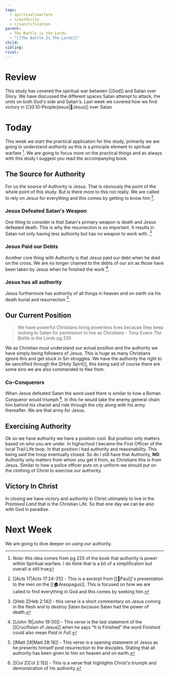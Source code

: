 ```yaml
---
tags:
  - spiritual/warfare
  - c/authority
  - c/sanctification
parent:
  - The Battle is the Lords
  - "[[The_Battle_Is_The_Lords]]"
child:
sibling:
rival:
---
```

# Review
This study has covered the spiritual war between [[God]] and Satan over Glory. We have discussed the different spaces Satan attempt to attack, the units on both God's side and Satan's. Last week we covered how we find victory in [[33.10-People/jesus|👼Jesus]] over Satan

# Today
This week we start the practical application for this study, primarily we are going to understand *authority* as this is a principle element to spiritual warfare [^note1]. We are going to focus more on the practical things and as always with this study I suggest you read the accompanying book.

[^note1]: *Note*: this idea comes from pg 225 of the book that authority is *power* within Spiritual warfare. I do think that is a bit of a simplification but overall is still true

## The Source for Authority
For us the source of Authority is Jesus. That is obviously the point of the whole point of this study. But is there more to this not really. We are called to rely on Jesus for everything and this comes by getting to know him [^b1].

[^b1]: [[Acts 17|Acts 17:24-31]] - This is a excerpt from [[🧑Paul]]'s presentation to the men on the [[🏠Areopagus]]. This is focused on how we are called to find everything in God and this comes by seeking him.

### Jesus Defeated Satan's Weapon
One thing to consider is that Satan's primary weapon is death and Jesus defeated death. This is why the resurrection is so important. It results in Satan not only having less authority but has no weapon to work with. [^b1a]

[^b1a]: [[Heb 2|Heb 2:14]] - this verse is a short commentary on Jesus coming in the flesh and to destroy Satan *because* Satan had the power of death.
 
### Jesus Paid our Debts
Another core thing with Authority is that Jesus  paid our debt when he died on the cross. We are no longer chained to the debts of our sin as those have been taken by Jesus when he finished the work [^b2].

[^b2]: [[John 19|John 19:30]] - This verse is the last statement of the [[Crucifixion of Jesus]] when he says "It is Finished" the word *Finished* could also mean *Paid in Full*. 

### Jesus has all authority
Jesus furthermore has authority of all things in heaven and on earth via his death burial and resurrection [^b2a]. 

[^b2a]: [[Matt 28|Matt 28:18]] - This verse is a opening statement of Jesus as he presents himself post resurrection to the disciples. Stating that all authority has been given to him on heaven and on earth.

## Our Current Position

> We have powerful Christians living powerless lives because they keep looking to Satan for permission to live as Christians
\- Tony Evans *The Battle is the Lords* pg 235

We as Christian *must* understand our actual position and the authority we have simply being followers of Jesus. This is huge as many Christians ignore this and get stuck in Sin struggles. We have the authority the right to be sanctified through the [[Holy Spirit]], this being said of course there are some sins we are also commanded to flee from.

### Co-Conquerors

When Jesus defeated Satan the word used there is similar to how a Roman Conqueror would triumph [^b3]. In this he would take the enemy general chain him behind his chariot and ride through the city along with his army thereafter. We are that army for Jesus.

[^b3]: [[Col 2|Col 2:15]] - This  is a verse that highlights Christ's triumph and demonstration of his authority.

## Exercising Authority
Ok so we have authority we have a position cool. But position only matters based on who you are under. In highschool I became the First Officer of the local Trail Life toop. In that position i had authority and reasonability. This being said the troop eventually closed. So do I still have that Authority, **NO**. Authority only matters from whom you get it from, as Christians this is from Jesus. Similar to how a police officer puts on a uniform we should put on the clothing of Christ to exercise our authority.

## Victory In Christ

In closing we have victory and authority in Christ ultimately to live in the *Promised Land* that is the Christian Life. So that one day we can be also with God in paradise.

# Next Week
We are going to dive deeper on using our authority.